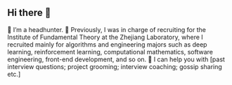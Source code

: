 ## Hi there 👋
👀 I’m a headhunter.
🌱 Previously, I was in charge of recruiting for the Institute of Fundamental Theory at the Zhejiang Laboratory,
where I recruited mainly for algorithms and engineering majors such as deep learning, reinforcement learning,
computational mathematics, software engineering, front-end development, and so on.
💞️ I can help you with [past interview questions; project grooming; interview coaching; gossip sharing etc.]
<!--
**D-fifteen/D-fifteen** is a ✨ _special_ ✨ repository because its `README.md` (this file) appears on your GitHub profile.

Here are some ideas to get you started:

- 🔭 I’m currently working on ...
- 🌱 I’m currently learning ...
- 👯 I’m looking to collaborate on ...
- 🤔 I’m looking for help with ...
- 💬 Ask me about ...
- 📫 How to reach me: ...
- 😄 Pronouns: ...
- ⚡ Fun fact: ...
-->
